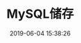 ---
title: MySQL储存
date: 2019-06-04 15:38:26
tags: 
	- "爬虫"
	- "Python"
summary: 用Python进行MySQL储存
cover: 
img: https://raw.githubusercontent.com/CityNorth/material/master/image/MYSQLchucun.png
categories: "爬虫"	
---